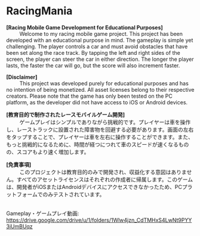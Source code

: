 # RacingMania

<b>[Racing Mobile Game Development for Educational Purposes]</b>
<br>
&nbsp;&nbsp;&nbsp;&nbsp;&nbsp;&nbsp;&nbsp;&nbsp;
    Welcome to my racing mobile game project. This project has been developed with an educational purpose in mind. The gameplay is simple yet challenging. The player controls a car and must avoid obstacles that have been set along the race track. By tapping the left and right sides of the screen, the player can steer the car in either direction. The longer the player lasts, the faster the car will go, but the score will also increment faster.

    
<b>[Disclaimer]</b>
<br>
&nbsp;&nbsp;&nbsp;&nbsp;&nbsp;&nbsp;&nbsp;&nbsp;
    This project was developed purely for educational purposes and has no intention of being monetized. All asset licenses belong to their respective creators. Please note that the game has only been tested on the PC platform, as the developer did not have access to iOS or Android devices.

<b>[教育目的で制作されたレースモバイルゲーム開発]</b>
<br>
&nbsp;&nbsp;&nbsp;&nbsp;&nbsp;&nbsp;&nbsp;&nbsp;
    ゲームプレイはシンプルでありながら挑戦的です。プレイヤーは車を操作し、レーストラックに設置された障害物を回避する必要があります。画面の左右をタップすることで、プレイヤーは車を左右に操作することができます。また、もっと挑戦的になるために、時間が経つにつれて車のスピードが速くなるものの、スコアもより速く増加します。

<b>[免責事項]</b>
<br>
&nbsp;&nbsp;&nbsp;&nbsp;&nbsp;&nbsp;&nbsp;&nbsp;
    このプロジェクトは教育目的のみで開発され、収益化する意図はありません。すべてのアセットライセンスはそれぞれの作成者に帰属します。このゲームは、開発者がiOSまたはAndroidデバイスにアクセスできなかったため、PCプラットフォームでのみテストされています。

<br>Gameplay・ゲームプレイ動画: https://drive.google.com/drive/u/1/folders/1Wlw4jzn_CdTMHxS4LwNt9PYY3iUmBUqz

